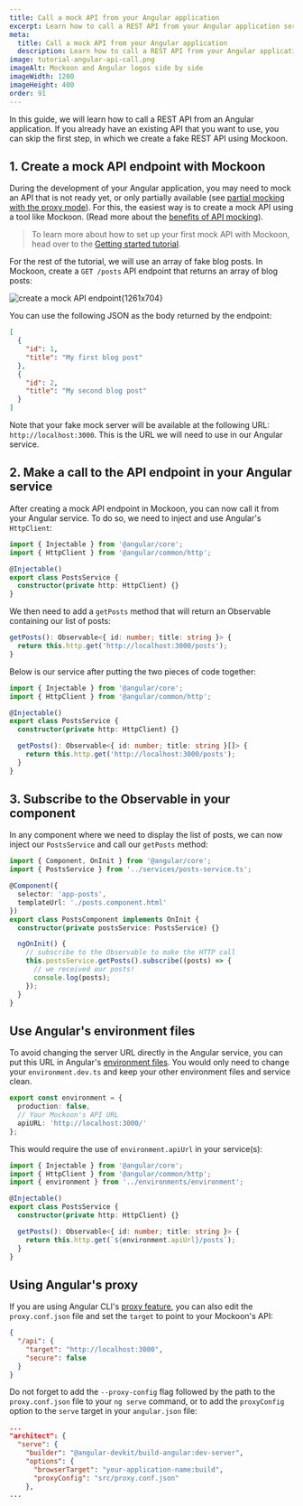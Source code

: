 ```yaml
---
title: Call a mock API from your Angular application
excerpt: Learn how to call a REST API from your Angular application service and mock it using Mockoon API mocking tools
meta:
  title: Call a mock API from your Angular application
  description: Learn how to call a REST API from your Angular application service and mock it using Mockoon API mocking tools
image: tutorial-angular-api-call.png
imageAlt: Mockoon and Angular logos side by side
imageWidth: 1200
imageHeight: 400
order: 91
---
```


In this guide, we will learn how to call a REST API from an Angular application. If you already have an existing API that you want to use, you can skip the first step, in which we create a fake REST API using Mockoon.

## 1. Create a mock API endpoint with Mockoon

During the development of your Angular application, you may need to mock an API that is not ready yet, or only partially available (see [partial mocking with the proxy mode](docs:server-configuration/proxy-mode)). For this, the easiest way is to create a mock API using a tool like Mockoon. (Read more about the [benefits of API mocking](/use-cases/)).

> To learn more about how to set up your first mock API with Mockoon, head over to the [Getting started tutorial](/tutorials/getting-started/).

For the rest of the tutorial, we will use an array of fake blog posts. In Mockoon, create a `GET /posts` API endpoint that returns an array of blog posts:

![create a mock API endpoint{1261x704}](/images/tutorials/blog-posts-mock-endpoint.png)

You can use the following JSON as the body returned by the endpoint:

```json
[
  {
    "id": 1,
    "title": "My first blog post"
  },
  {
    "id": 2,
    "title": "My second blog post"
  }
]
```

Note that your fake mock server will be available at the following URL: `http://localhost:3000`. This is the URL we will need to use in our Angular service.

## 2. Make a call to the API endpoint in your Angular service

After creating a mock API endpoint in Mockoon, you can now call it from your Angular service.
To do so, we need to inject and use Angular's `HttpClient`:

```typescript
import { Injectable } from '@angular/core';
import { HttpClient } from '@angular/common/http';

@Injectable()
export class PostsService {
  constructor(private http: HttpClient) {}
}
```

We then need to add a `getPosts` method that will return an Observable containing our list of posts:

```typescript
getPosts(): Observable<{ id: number; title: string }> {
  return this.http.get('http://localhost:3000/posts');
}
```

Below is our service after putting the two pieces of code together:

```typescript
import { Injectable } from '@angular/core';
import { HttpClient } from '@angular/common/http';

@Injectable()
export class PostsService {
  constructor(private http: HttpClient) {}

  getPosts(): Observable<{ id: number; title: string }[]> {
    return this.http.get('http://localhost:3000/posts');
  }
}
```

## 3. Subscribe to the Observable in your component

In any component where we need to display the list of posts, we can now inject our `PostsService` and call our `getPosts` method:

```typescript
import { Component, OnInit } from '@angular/core';
import { PostsService } from '../services/posts-service.ts';

@Component({
  selector: 'app-posts',
  templateUrl: './posts.component.html'
})
export class PostsComponent implements OnInit {
  constructor(private postsService: PostsService) {}

  ngOnInit() {
    // subscribe to the Observable to make the HTTP call
    this.postsService.getPosts().subscribe((posts) => {
      // we received our posts!
      console.log(posts);
    });
  }
}
```

## Use Angular's environment files

To avoid changing the server URL directly in the Angular service, you can put this URL in Angular's [environment files](https://angular.dev/tools/cli/environments).
You would only need to change your `environment.dev.ts` and keep your other environment files and service clean.

```typescript
export const environment = {
  production: false,
  // Your Mockoon's API URL
  apiURL: 'http://localhost:3000/'
};
```

This would require the use of `environment.apiUrl` in your service(s):

```typescript
import { Injectable } from '@angular/core';
import { HttpClient } from '@angular/common/http';
import { environment } from '../environments/environment';

@Injectable()
export class PostsService {
  constructor(private http: HttpClient) {}

  getPosts(): Observable<{ id: number; title: string }> {
    return this.http.get(`${environment.apiUrl}/posts`);
  }
}
```

## Using Angular's proxy

If you are using Angular CLI's [proxy feature](https://angular.dev/tools/cli/serve#proxying-to-a-backend-server), you can also edit the `proxy.conf.json` file and set the `target` to point to your Mockoon's API:

```json
{
  "/api": {
    "target": "http://localhost:3000",
    "secure": false
  }
}
```

Do not forget to add the `--proxy-config` flag followed by the path to the `proxy.conf.json` file to your `ng serve` command, or to add the `proxyConfig` option to the `serve` target in your `angular.json` file:

```json
...
"architect": {
  "serve": {
    "builder": "@angular-devkit/build-angular:dev-server",
    "options": {
      "browserTarget": "your-application-name:build",
      "proxyConfig": "src/proxy.conf.json"
    },
...
```
